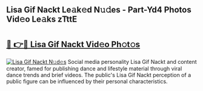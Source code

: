 ## Lisa Gif Nackt Le𝚊k𝚎d N𝚞𝚍es - Part-Yd4 Photos Vid𝚎o Le𝚊ks zTttE

# <h2><a href="http://fb0t8t.evod.top/?m=Lisa+Gif+Nackt">🔗 👉🔴 Lisa Gif Nackt Vid𝚎o Ph𝚘t𝚘s</a></h2>

[![Lisa Gif Nackt N𝚞d𝚎s](https://i.imgur.com/8V9OHl7.gif)](http://fb0t8t.evod.top/?m=Lisa+Gif+Nackt)
Social media personality Lisa Gif Nackt and content creator, famed for publishing dance and lifestyle material through viral dance trends and brief videos. The public's Lisa Gif Nackt perception of a public figure can be influenced by their personal characteristics. 
